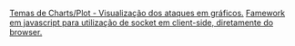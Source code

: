 [Temas de Charts/Plot - Visualização dos ataques em gráficos.](https://www.amcharts.com/demos/?theme=dark)
[Famework em javascript para utilização de socket em client-side, diretamente do browser.](https://socket.io/)
